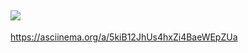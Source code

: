 <a href="https://codeclimate.com/github/codeclimate/codeclimate/maintainability"><img src="https://api.codeclimate.com/v1/badges/a99a88d28ad37a79dbf6/maintainability" /></a>
---
https://asciinema.org/a/5kiB12JhUs4hxZi4BaeWEpZUa
